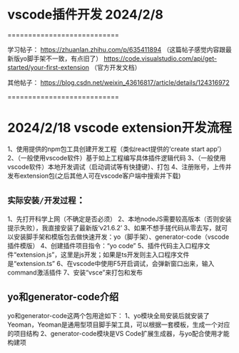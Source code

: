 # vscode插件开发 2024/2/8

===========================

学习帖子：
https://zhuanlan.zhihu.com/p/635411894 （这篇帖子感觉内容跟最新版yo脚手架不一致，有点旧了）
https://code.visualstudio.com/api/get-started/your-first-extension （官方开发文档）

其他帖子：
https://blog.csdn.net/weixin_43616817/article/details/124316972


===========================

# 2024/2/18 vscode extension开发流程
1、使用提供的npm包工具创建开发工程（类似react提供的‘create start app’）
2、（一般使用vscode软件）基于如上工程编写具体插件逻辑代码
3、（一般使用vscode软件）本地开发调试（启动调试等有快捷键）、打包
4、注册账号，上传并发布extension包(之后其他人可在vscode客户端中搜索并下载)

## `实际安装/开发过程`：
1、先打开科学上网（不确定是否必须）
2、本地nodeJS需要较高版本（否则安装提示失败），我直接安装了最新版‘v21.6.2’
3、如果不想手搓代码从零去写，就可以安装脚手架和模版包去做快速开发：yo（脚手架）、generator-code（vscode插件模版）
4、创建插件项目指令：“yo code”
5、插件代码主入口程序文件“extension.js”，这里是js开发；如果是ts开发则主入口程序文件是“extension.ts”
6、在vscode中使用F5开启调试，会弹新窗口出来，输入command激活插件
7、安装“vsce”来打包和发布

## yo和generator-code介绍
yo和generator-code这两个包用途如下：
1、yo模块全局安装后就安装了Yeoman，Yeoman是通用型项目脚手架工具，可以根据一套模板，生成一个对应的项目结构
2、generator-code模块是VS Code扩展生成器，与yo配合使用才能构建项

